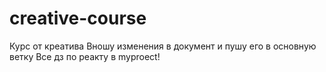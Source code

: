 # creative-course
Курс от креатива
Вношу изменения в документ и пушу его в основную ветку
Все дз по реакту в myproect!

